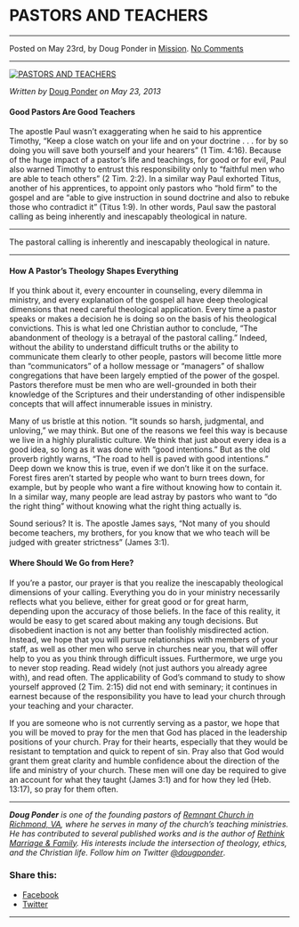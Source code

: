 PASTORS AND TEACHERS
====================

* * *

Posted on May 23rd, by Doug Ponder in [Mission](http://www.remnantresource.org/category/mission/). [No Comments](http://www.remnantresource.org/pastors-and-teachers/#respond)

* * *

[![PASTORS AND TEACHERS](http://www.remnantresource.org/wp-content/uploads/2011/10/pastor.jpg)](http://www.remnantresource.org/wp-content/uploads/2011/10/pastor.jpg)  

_Written by_ [Doug Ponder](http://www.remnantresource.org/author/doug-ponder/ "Posts by Doug Ponder") _on May 23, 2013_

#### Good Pastors Are Good Teachers

The apostle Paul wasn’t exaggerating when he said to his apprentice Timothy, “Keep a close watch on your life and on your doctrine . . . for by so doing you will save both yourself and your hearers” (1 Tim. 4:16). Because of the huge impact of a pastor’s life and teachings, for good or for evil, Paul also warned Timothy to entrust this responsibility only to “faithful men who are able to teach others” (2 Tim. 2:2). In a similar way Paul exhorted Titus, another of his apprentices, to appoint only pastors who “hold firm” to the gospel and are “able to give instruction in sound doctrine and also to rebuke those who contradict it” (Titus 1:9). In other words, Paul saw the pastoral calling as being inherently and inescapably theological in nature.

* * *

The pastoral calling is inherently and inescapably theological in nature.

* * *

#### How A Pastor’s Theology Shapes Everything

If you think about it, every encounter in counseling, every dilemma in ministry, and every explanation of the gospel all have deep theological dimensions that need careful theological application. Every time a pastor speaks or makes a decision he is doing so on the basis of his theological convictions. This is what led one Christian author to conclude, “The abandonment of theology is a betrayal of the pastoral calling.” Indeed, without the ability to understand difficult truths or the ability to communicate them clearly to other people, pastors will become little more than “communicators” of a hollow message or “managers” of shallow congregations that have been largely emptied of the power of the gospel. Pastors therefore must be men who are well-grounded in both their knowledge of the Scriptures and their understanding of other indispensible concepts that will affect innumerable issues in ministry.

Many of us bristle at this notion. “It sounds so harsh, judgmental, and unloving,” we may think. But one of the reasons we feel this way is because we live in a highly pluralistic culture. We think that just about every idea is a good idea, so long as it was done with “good intentions.” But as the old proverb rightly warns, “The road to hell is paved with good intentions.” Deep down we know this is true, even if we don’t like it on the surface. Forest fires aren’t started by people who want to burn trees down, for example, but by people who want a fire without knowing how to contain it. In a similar way, many people are lead astray by pastors who want to “do the right thing” without knowing what the right thing actually is.

Sound serious? It is. The apostle James says, “Not many of you should become teachers, my brothers, for you know that we who teach will be judged with greater strictness” (James 3:1).

#### Where Should We Go from Here?

If you’re a pastor, our prayer is that you realize the inescapably theological dimensions of your calling. Everything you do in your ministry necessarily reflects what you believe, either for great good or for great harm, depending upon the accuracy of those beliefs. In the face of this reality, it would be easy to get scared about making any tough decisions. But disobedient inaction is not any better than foolishly misdirected action. Instead, we hope that you will pursue relationships with members of your staff, as well as other men who serve in churches near you, that will offer help to you as you think through difficult issues. Furthermore, we urge you to never stop reading. Read widely (not just authors you already agree with), and read often. The applicability of God’s command to study to show yourself approved (2 Tim. 2:15) did not end with seminary; it continues in earnest because of the responsibility you have to lead your church through your teaching and your character.

If you are someone who is not currently serving as a pastor, we hope that you will be moved to pray for the men that God has placed in the leadership positions of your church. Pray for their hearts, especially that they would be resistant to temptation and quick to repent of sin. Pray also that God would grant them great clarity and humble confidence about the direction of the life and ministry of your church. These men will one day be required to give an account for what they taught (James 3:1) and for how they led (Heb. 13:17), so pray for them often.

* * *

_**Doug Ponder** is one of the founding pastors of [Remnant Church in Richmond, VA](http://www.remnantrichmond.org/), where he serves in many of the church’s teaching ministries. He has contributed to several published works and is the author of [Rethink Marriage & Family](http://www.remnantrichmond.org/mediafiles/uploaded/r/0e1604567_rethink-marriage-and-family-ebook.pdf). His interests include the intersection of theology, ethics, and the Christian life. Follow him on Twitter [@dougponder](https://twitter.com/dougponder)_.

### Share this:

*   [Facebook](http://www.remnantresource.org/pastors-and-teachers/?share=facebook "Click to share on Facebook")
*   [Twitter](http://www.remnantresource.org/pastors-and-teachers/?share=twitter "Click to share on Twitter")

  

* * *

